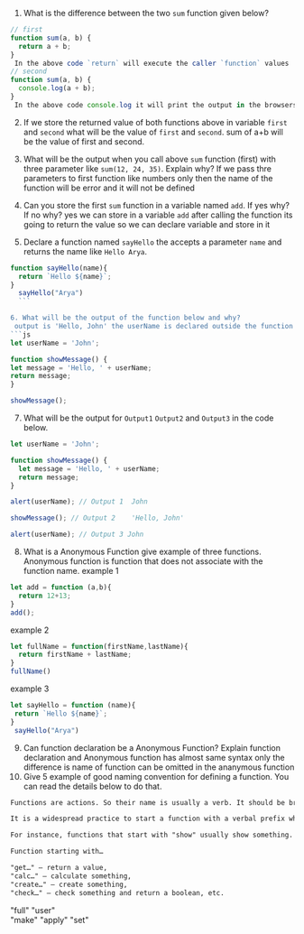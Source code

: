 1. What is the difference between the two `sum` function given below?

```js
// first
function sum(a, b) {
  return a + b;
}
 In the above code `return` will execute the caller `function` values
// second
function sum(a, b) {
  console.log(a + b);
}
 In the above code console.log it will print the output in the browsers console
```

2. If we store the returned value of both functions above in variable `first` and `second` what will be the value of `first` and `second`.
  sum of a+b will be the value of first and second.

3. What will be the output when you call above `sum` function (first) with three parameter like `sum(12, 24, 35)`. Explain why?
   If we pass thre parameters to first function like numbers only then the name of the function will be error and it will not be defined

4. Can you store the first `sum` function in a variable named `add`. If yes why? If no why?
  yes we can store in a variable `add` after calling the function its going to return the value so we can declare variable and store in it

5. Declare a function named `sayHello` the accepts a parameter `name` and returns the name like `Hello Arya`.
  ```js
  function sayHello(name){
    return `Hello ${name}`;
  }
    sayHello("Arya")
    ```

6. What will be the output of the function below and why?
   output is 'Hello, John' the userName is declared outside the function so we can acces it inside the function.so it returned the message including the userName.
```js
let userName = 'John';

function showMessage() {
  let message = 'Hello, ' + userName;
  return message;
}

showMessage();
```

7. What will be the output for `Output1` `Output2` and `Output3` in the code below.

```js
let userName = 'John';

function showMessage() {
  let message = 'Hello, ' + userName;
  return message;
}

alert(userName); // Output 1  John

showMessage(); // Output 2    'Hello, John'

alert(userName); // Output 3 John
```

8. What is a Anonymous Function give example of three functions.
  Anonymous function is function that does not associate with the function name.
  example 1 
  ```js 
  let add = function (a,b){
    return 12+13;        
  }
  add();
  ```
  example 2
  ```js 
  let fullName = function(firstName,lastName){
    return firstName + lastName;
  }
  fullName()
  ```
   example 3
   ```js
   let sayHello = function (name){
    return `Hello ${name}`;
  }
    sayHello("Arya")
   ```
9. Can function declaration be a Anonymous Function? Explain
   function declaration and Anonymous function has almost same syntax only the difference is name of function can be omitted in the ananymous function
10. Give 5 example of good naming convention for defining a function. You can read the details below to do that.

```md
Functions are actions. So their name is usually a verb. It should be brief, as accurate as possible and describe what the function does, so that someone reading the code gets an indication of what the function does.

It is a widespread practice to start a function with a verbal prefix which vaguely describes the action. There must be an agreement within the team on the meaning of the prefixes.

For instance, functions that start with "show" usually show something.

Function starting with…

"get…" – return a value,
"calc…" – calculate something,
"create…" – create something,
"check…" – check something and return a boolean, etc.
```
"full" 
"user"  
"make" 
"apply"
"set"